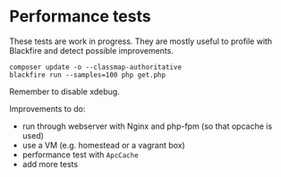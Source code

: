 # Performance tests

These tests are work in progress. They are mostly useful to profile with Blackfire and detect possible improvements.

```
composer update -o --classmap-authoritative
blackfire run --samples=100 php get.php
```

Remember to disable xdebug.

Improvements to do:

- run through webserver with Nginx and php-fpm (so that opcache is used)
- use a VM (e.g. homestead or a vagrant box)
- performance test with `ApcCache`
- add more tests
